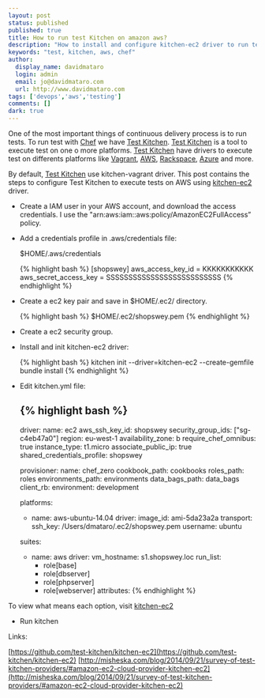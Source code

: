 ```yaml
---
layout: post
status: published
published: true
title: How to run test Kitchen on amazon aws?
description: "How to install and configure kitchen-ec2 driver to run tests on AWS."
keywords: "test, kitchen, aws, chef"
author:
  display_name: davidmataro
  login: admin
  email: jo@davidmataro.com
  url: http://www.davidmataro.com
tags: ['devops','aws','testing']
comments: []
dark: true
---
```


One of the most important things of continuous delivery process is to run tests. To run test with [Chef](https://www.chef.io/) we have [Test Kitchen](http://kitchen.ci/). [Test Kitchen](http://kitchen.ci/) is a tool to execute test on one o more platforms. [Test Kitchen](http://kitchen.ci/) have drivers to execute test on differents platforms like [Vagrant](https://www.vagrantup.com/), [AWS](http://aws.amazon.com/), [Rackspace](http://www.rackspace.com/), [Azure](https://azure.microsoft.com) and more.


By default, [Test Kitchen](http://kitchen.ci/) use kitchen-vagrant driver. This post contains the steps to configure Test Kitchen to execute tests on AWS using [kitchen-ec2](https://github.com/test-kitchen/kitchen-ec2) driver.



- Create a IAM user in your AWS account, and download the access credentials. I use the "arn:aws:iam::aws:policy/AmazonEC2FullAccess” policy.


- Add a credentials profile in .aws/credentials file:

  $HOME/.aws/credentials

  {% highlight bash %}
  [shopswey]
  aws_access_key_id = KKKKKKKKKKK
  aws_secret_access_key = SSSSSSSSSSSSSSSSSSSSSSSSSS
  {% endhighlight %}


- Create a ec2 key pair and save in $HOME/.ec2/ directory.

  {% highlight bash %}
  $HOME/.ec2/shopswey.pem
  {% endhighlight %}


- Create a ec2 security group.


- Install and init kitchen-ec2 driver:

  {% highlight bash %}
  kitchen init --driver=kitchen-ec2 --create-gemfile
  bundle install
  {% endhighlight %}


- Edit kitchen.yml file:

  {% highlight bash %}
  ---
  driver:
    name: ec2
    aws_ssh_key_id: shopswey
    security_group_ids: ["sg-c4eb47a0"]
    region: eu-west-1
    availability_zone: b
    require_chef_omnibus: true
    instance_type: t1.micro
    associate_public_ip: true
    shared_credentials_profile: shopswey

  provisioner:
    name: chef_zero
    cookbook_path: cookbooks
    roles_path: roles
    environments_path: environments
    data_bags_path: data_bags
    client_rb:
      environment: development

  platforms:
    - name: aws-ubuntu-14.04
      driver:
        image_id: ami-5da23a2a
      transport:
        ssh_key: /Users/dmataro/.ec2/shopswey.pem
        username: ubuntu

  suites:
    - name: aws
      driver:
        vm_hostname: s1.shopswey.loc
      run_list:
      - role[base]
      - role[dbserver]
      - role[phpserver]
      - role[webserver]
      attributes:
  {% endhighlight %}


To view what means each option, visit [kitchen-ec2](https://github.com/test-kitchen/kitchen-ec2)


- Run kitchen


Links:

[https://github.com/test-kitchen/kitchen-ec2](https://github.com/test-kitchen/kitchen-ec2)
[http://misheska.com/blog/2014/09/21/survey-of-test-kitchen-providers/#amazon-ec2-cloud-provider-kitchen-ec2](http://misheska.com/blog/2014/09/21/survey-of-test-kitchen-providers/#amazon-ec2-cloud-provider-kitchen-ec2)

